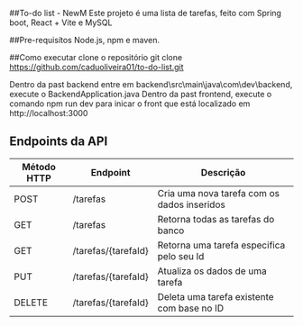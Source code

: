 ##To-do list - NewM
Este projeto é uma lista de tarefas, feito com Spring boot, React + Vite e MySQL

##Pre-requisítos
Node.js, npm e maven.

##Como executar
clone o repositório
git clone https://github.com/caduoliveira01/to-do-list.git

Dentro da past backend entre em backend\src\main\java\com\dev\backend, execute o BackendApplication.java
Dentro da past frontend, execute o comando npm run dev para inicar o front que está localizado em http://localhost:3000

## Endpoints da API

| Método HTTP | Endpoint          | Descrição                                           |
|-------------|-------------------|-----------------------------------------------------|
| POST        | /tarefas          | Cria uma nova tarefa com os dados inseridos |
| GET         | /tarefas          | Retorna todas as tarefas do banco                |
| GET         | /tarefas/{tarefaId} | Retorna uma tarefa especifica pelo seu Id     |
| PUT         | /tarefas/{tarefaId} | Atualiza os dados de uma tarefa  |
| DELETE      | /tarefas/{tarefaId} | Deleta uma tarefa existente com base no ID           |
